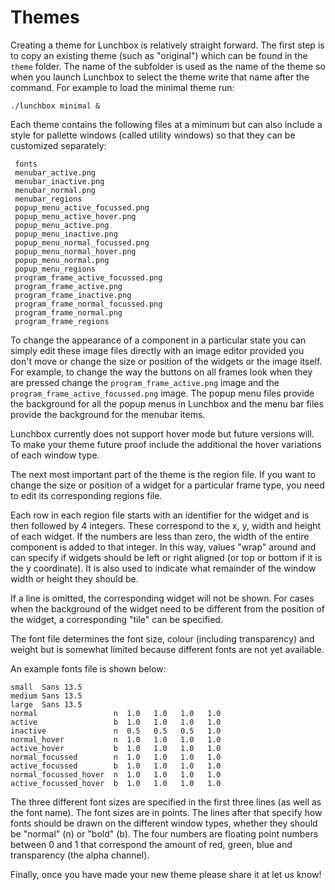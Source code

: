 Themes
======

Creating a theme for Lunchbox is relatively straight forward. The first step is to copy an existing theme (such as "original") which can be found in the `theme` folder. The name of the subfolder is used as the name of the theme so when you launch Lunchbox to select the theme write that name after the command. For example to load the minimal theme run:

`./lunchbox minimal &`

Each theme contains the following files at a miminum but can also include a style for pallette windows (called utility windows) so that they can be customized separately:

```
 fonts
 menubar_active.png
 menubar_inactive.png
 menubar_normal.png
 menubar_regions
 popup_menu_active_focussed.png
 popup_menu_active_hover.png
 popup_menu_active.png
 popup_menu_inactive.png
 popup_menu_normal_focussed.png
 popup_menu_normal_hover.png
 popup_menu_normal.png
 popup_menu_regions
 program_frame_active_focussed.png
 program_frame_active.png
 program_frame_inactive.png
 program_frame_normal_focussed.png
 program_frame_normal.png
 program_frame_regions
```

To change the appearance of a component in a particular state you can simply edit these image files directly with an image editor provided you don't move or change the size or position of the widgets or the image itself. For example, to change the way the buttons on all frames look when they are pressed change the `program_frame_active.png` image and the `program_frame_active_focussed.png` image. The popup menu files provide the background for all the popup menus in Lunchbox and the menu bar files provide the background for the menubar items.

Lunchbox currently does not support hover mode but future versions will. To make your theme future proof include the additional the hover variations of each window type.

The next most important part of the theme is the region file. If you want to change the size or position of a widget for a particular frame type, you need to edit its corresponding regions file.

Each row in each region file starts with an identifier for the widget and is then followed by 4 integers. These correspond to the x, y, width and height of each widget. If the numbers are less than zero, the width of the entire component is added to that integer. In this way, values "wrap" around and can specify if widgets should be left or right aligned (or top or bottom if it is the y coordinate). It is also used to indicate what remainder of the window width or height they should be.

If a line is omitted, the corresponding widget will not be shown. For cases when the background of the widget need to be different from the position of the widget, a corresponding "tile" can be specified.

The font file determines the font size, colour (including transparency) and weight but is somewhat limited because different fonts are not yet available.

An example fonts file is shown below:
```
small  Sans 13.5
medium Sans 13.5
large  Sans 13.5
normal                 n  1.0   1.0   1.0   1.0
active                 b  1.0   1.0   1.0   1.0
inactive               n  0.5   0.5   0.5   1.0
normal_hover           n  1.0   1.0   1.0   1.0
active_hover           b  1.0   1.0   1.0   1.0
normal_focussed        n  1.0   1.0   1.0   1.0
active_focussed        b  1.0   1.0   1.0   1.0
normal_focussed_hover  n  1.0   1.0   1.0   1.0
active_focussed_hover  b  1.0   1.0   1.0   1.0
```
The three different font sizes are specified in the first three lines (as well as the font name). The font sizes are in points. The lines after that specify how fonts should be drawn on the different window types, whether they should be "normal" (n) or "bold" (b). The four numbers are floating point numbers between 0 and 1 that correspond the amount of red, green, blue and transparency (the alpha channel).

Finally, once you have made your new theme please share it at let us know!